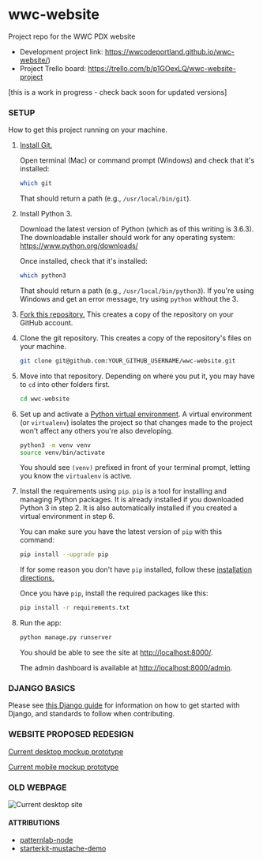 # wwc-website
Project repo for the WWC PDX website

* Development project link: https://wwcodeportland.github.io/wwc-website/)
* Project Trello board: https://trello.com/b/p1GOexLQ/wwc-website-project

[this is a work in progress - check back soon for updated versions]

### SETUP
How to get this project running on your machine.

1. [Install Git.](https://git-scm.com/book/en/v2/Getting-Started-Installing-Git)

    Open terminal (Mac) or command prompt (Windows) and check that it's installed:

    ```sh
    which git
    ```

    That should return a path (e.g., `/usr/local/bin/git`).

2. Install Python 3.

    Download the latest version of Python (which as of this writing is 3.6.3). The downloadable installer should work for any operating system: https://www.python.org/downloads/

    Once installed, check that it's installed:

    ```sh
    which python3
    ```

    That should return a path (e.g., `/usr/local/bin/python3`).
    If you're using Windows and get an error message, try using `python` without the 3.

3. [Fork this repository.](https://github.com/wwcodeportland/wwc-website#fork-destination-box) This creates a copy of the repository on your GitHub account.


4. Clone the git repository. This creates a copy of the repository's files on your machine.

    ```sh
    git clone git@github.com:YOUR_GITHUB_USERNAME/wwc-website.git
    ```

5. Move into that repository. Depending on where you put it, you may have to `cd` into other folders first.

    ```sh
    cd wwc-website
    ```

6. Set up and activate a [Python virtual environment](https://docs.python.org/3/library/venv.html). A virtual environment (or `virtualenv`) isolates the project so that changes made to the project won't affect any others you're also developing.

    ```sh
    python3 -m venv venv
    source venv/bin/activate
    ```

    You should see `(venv)` prefixed in front of your terminal prompt, letting you know the `virtualenv` is active.


7. Install the requirements using `pip`. `pip` is a tool for installing and managing Python packages. It is already installed if you downloaded Python 3 in step 2. It is also automatically installed if you created a virtual environment in step 6.

    You can make sure you have the latest version of `pip` with this command:

    ```sh
    pip install --upgrade pip
    ```
    If for some reason you don't have `pip` installed, follow these [installation directions.](https://pip.pypa.io/en/stable/installing/)

    Once you have `pip`, install the required packages like this:

    ```sh
    pip install -r requirements.txt
    ```

8. Run the app:

    ```sh
    python manage.py runserver
    ```

    You should be able to see the site at <http://localhost:8000/>.

    The admin dashboard is available at <http://localhost:8000/admin>.

### DJANGO BASICS
Please see [this Django guide](docs/django.md) for information on how to get started with Django, and standards to follow when contributing. 

### WEBSITE PROPOSED REDESIGN
[Current desktop mockup prototype](https://xd.adobe.com/view/e20a88af-fcee-441d-a2b5-2493744d2247/)

[Current mobile mockup prototype](https://xd.adobe.com/view/16d03437-a576-4108-969d-38c4a99804e7/)

### OLD WEBPAGE
![Current desktop site](/screenshots/WWCode-current-site.png)

#### ATTRIBUTIONS
* [patternlab-node](https://github.com/pattern-lab/patternlab-node)
* [starterkit-mustache-demo](https://github.com/pattern-lab/starterkit-mustache-demo)
